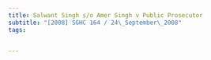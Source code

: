 ```yaml
---
title: Salwant Singh s/o Amer Singh v Public Prosecutor 
subtitle: "[2008] SGHC 164 / 24\_September\_2008"
tags:


---
```


